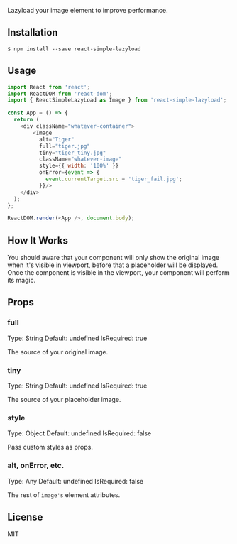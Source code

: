 Lazyload your image element to improve performance.
 
## Installation

```
$ npm install --save react-simple-lazyload
```

## Usage

```javascript
import React from 'react';
import ReactDOM from 'react-dom';
import { ReactSimpleLazyLoad as Image } from 'react-simple-lazyload';

const App = () => {
  return (
    <div className="whatever-container">
        <Image 
          alt="Tiger"
          full="tiger.jpg" 
          tiny="tiger_tiny.jpg" 
          className="whatever-image" 
          style={{ width: '100%' }}
          onError={event => {
            event.currentTarget.src = 'tiger_fail.jpg';
          }}/>
    </div>
  );
};

ReactDOM.render(<App />, document.body);
```

## How It Works

You should aware that your component will only show the original image when it's visible in viewport, before that a placeholder will be displayed. Once the component is visible in the viewport, your component will perform its magic.

## Props

### full

Type: String Default: undefined IsRequired: true

The source of your original image.

### tiny

Type: String Default: undefined IsRequired: true

The source of your placeholder image.

### style

Type: Object Default: undefined IsRequired: false

Pass custom styles as props.

### alt, onError, etc.

Type: Any Default: undefined IsRequired: false

The rest of `image's` element attributes.


## License

MIT
